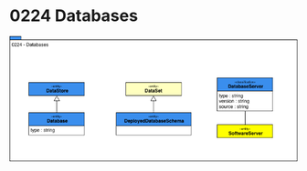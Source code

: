 <!-- SPDX-License-Identifier: CC-BY-4.0 -->
<!-- Copyright Contributors to the ODPi Egeria project. -->

# 0224 Databases

![UML](0224-Databases.png)